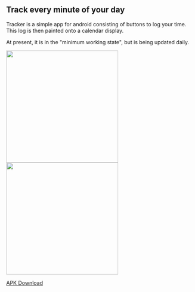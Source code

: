 ## Track every minute of your day

Tracker is a simple app for android consisting of buttons to log your time. This log is then painted onto a calendar display.

At present, it is in the "minimum working state", but is being updated daily.

<a href="url"><img src="http://image.prntscr.com/image/2a3691e352ad4cb3844b48ce98c640ac.png" width="300"></a>
<a href="url"><img src="http://image.prntscr.com/image/645edcf8c8a3430b9604716eae30e731.png" width="300"></a>

[APK Download](/apk)
